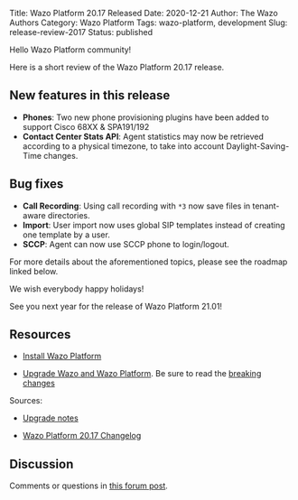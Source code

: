 Title: Wazo Platform 20.17 Released
Date: 2020-12-21
Author: The Wazo Authors
Category: Wazo Platform
Tags: wazo-platform, development
Slug: release-review-2017
Status: published

Hello Wazo Platform community!

Here is a short review of the Wazo Platform 20.17 release.

## New features in this release

* **Phones**: Two new phone provisioning plugins have been added to support
  Cisco 68XX & SPA191/192
* **Contact Center Stats API**: Agent statistics may now be retrieved according
  to a physical timezone, to take into account Daylight-Saving-Time changes.

## Bug fixes

* **Call Recording**: Using call recording with `*3` now save files in
  tenant-aware directories.
* **Import**: User import now uses global SIP templates instead of creating one template by a user.
* **SCCP**: Agent can now use SCCP phone to login/logout.

For more details about the aforementioned topics, please see the roadmap linked
below.

We wish everybody happy holidays!

See you next year for the release of Wazo Platform 21.01!

## Resources

* [Install Wazo Platform](/install)

* [Upgrade Wazo and Wazo Platform](/uc-doc/upgrade/). Be sure to read the
  [breaking changes](/uc-doc/upgrade/upgrade_notes#20-17)

Sources:

* [Upgrade notes](/uc-doc/upgrade/upgrade_notes#20-17)

* [Wazo Platform 20.17
  Changelog](https://wazo-dev.atlassian.net/issues/?jql=project%3DWAZO%20AND%20fixVersion%3D20.17)

## Discussion

Comments or questions in [this forum
post](https://wazo-platform.discourse.group/t/blog-wazo-platform-20-17-released).

